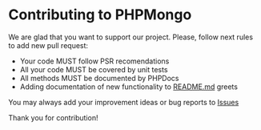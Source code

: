 Contributing to PHPMongo
========================

We are glad that you want to support our project. Please, follow next rules to add new pull request:

* Your code MUST follow PSR recomendations
* All your code MUST be covered by unit tests
* All methods MUST be documented by PHPDocs
* Adding documentation of new functionality to [README.md](https://github.com/sokil/php-mongo/edit/master/README.md) greets

You may always add your improvement ideas or bug reports to [Issues](https://github.com/sokil/php-mongo/issues)

Thank you for contribution!
